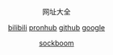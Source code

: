 <html>
<head>
<meta http-equiv="Content-Type" content="text/html; charset=gb2312">
<!--
.STYLE1 {font-size: 36px}
-->
</head>
<body>
<div align="center">
  <p class="STYLE1">
 网址大全 	  
<p><a href="https://www.bilibili.com/?spm_id_from=444.41.b_696e7465726e6174696f6e616c486561646572.1">bilibili</a> <a href="https://cn.pornhub.com/">pronhub</a> <a href="https://github.com/">github</a> <a href="https://www.google.com.hk/webhp?hl=zh-CN&amp;sourceid=cnhp">google</a></p>
<a href="https://sockboom.lol/user/">sockboom</a>
  <p>&nbsp;</p>
<p>&nbsp;</p>


